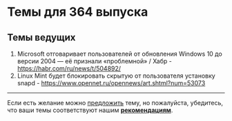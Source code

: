 # Темы для 364 выпуска

## Темы ведущих

1. Microsoft отговаривает пользователей от обновления Windows 10 до версии 2004 — её признали «проблемной» / Хабр - https://habr.com/ru/news/t/504892/
1. Linux Mint будет блокировать скрытую от пользователя установку snapd - https://www.opennet.ru/opennews/art.shtml?num=53073

---

Если есть желание можно [предложить](themes_from_listeners.md) тему, но пожалуйста, убедитесь, что ваши темы соответствуют нашим **[рекомендациям](Recommendations_for_the_proposed_topics.md)**.
